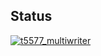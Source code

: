 ## Status

[![t5577_multiwriter](https://catalog.flipperzero.one/application/t5577_multiwriter/widget)](https://catalog.flipperzero.one/application/t5577_multiwriter/page)